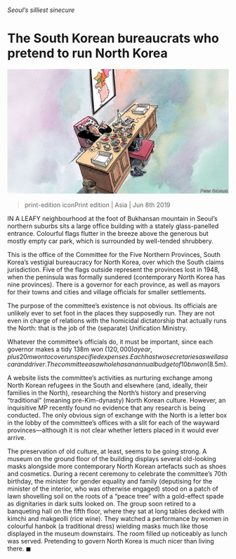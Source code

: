 ###### Seoul’s silliest sinecure

# The South Korean bureaucrats who pretend to run North Korea 

![image](images/20190608_ASD002_0.jpg) 

> print-edition iconPrint edition | Asia | Jun 8th 2019 

IN A LEAFY neighbourhood at the foot of Bukhansan mountain in Seoul’s northern suburbs sits a large office building with a stately glass-panelled entrance. Colourful flags flutter in the breeze above the generous but mostly empty car park, which is surrounded by well-tended shrubbery. 

This is the office of the Committee for the Five Northern Provinces, South Korea’s vestigial bureaucracy for North Korea, over which the South claims jurisdiction. Five of the flags outside represent the provinces lost in 1948, when the peninsula was formally sundered (contemporary North Korea has nine provinces). There is a governor for each province, as well as mayors for their towns and cities and village officials for smaller settlements. 

The purpose of the committee’s existence is not obvious. Its officials are unlikely ever to set foot in the places they supposedly run. They are not even in charge of relations with the homicidal dictatorship that actually runs the North: that is the job of the (separate) Unification Ministry. 

Whatever the committee’s officials do, it must be important, since each governor makes a tidy 138m won ($120,000) a year, plus 20m won to cover unspecified expenses. Each has two secretaries as well as a car and driver. The committee as a whole has an annual budget of 10bn won ($8.5m). 

A website lists the committee’s activities as nurturing exchange among North Korean refugees in the South and elsewhere (and, ideally, their families in the North), researching the North’s history and preserving “traditional” (meaning pre-Kim-dynasty) North Korean culture. However, an inquisitive MP recently found no evidence that any research is being conducted. The only obvious sign of exchange with the North is a letter box in the lobby of the committee’s offices with a slit for each of the wayward provinces—although it is not clear whether letters placed in it would ever arrive. 

The preservation of old culture, at least, seems to be going strong. A museum on the ground floor of the building displays several old-looking masks alongside more contemporary North Korean artefacts such as shoes and cosmetics. During a recent ceremony to celebrate the committee’s 70th birthday, the minister for gender equality and family (deputising for the minister of the interior, who was otherwise engaged) stood on a patch of lawn shovelling soil on the roots of a “peace tree” with a gold-effect spade as dignitaries in dark suits looked on. The group soon retired to a banqueting hall on the fifth floor, where they sat at long tables decked with kimchi and makgeolli (rice wine). They watched a performance by women in colourful hanbok (a traditional dress) wielding masks much like those displayed in the museum downstairs. The room filled up noticeably as lunch was served. Pretending to govern North Korea is much nicer than living there. ◼ 

